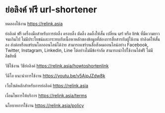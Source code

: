 # ย่อลิงค์ ฟรี url-shortener

ทดลองใช้งาน https://relink.asia

ย่อลิงค์ ฟรี เครื่องมือสำหรับการย่อลิ้ง ครอบลิ้ง ตัดลิ้ง ลดลิ้งให้สั้น เปลี่ยน url หรือ link ที่มีความยาวจนเกินไป ไม่มีประโยชน์และกระทบกับเนื้อหาหลักของข้อมูลที่ต้องการสื่อสารกับผู้ใช้งาน ทำลิงค์ให้สั้นลง ส่งต่อหรือแชร์บนโลกออนไลน์ได้ง่าย สามารถแชร์บนสื่อสังคมออนไลน์อย่าง Facebook, Twitter, Instagram, Linkedin, Line ได้อย่างไม่มีข้อจำกัด สามารถนำไปใช้งานได้ฟรี ไม่มีลิขสิทธิ์

วิธีใช้งาน วิธีย่อลิงค์ https://relink.asia/howtoshortenlink

วีดีโอ แนะนำการใช้งาน https://youtu.be/v5AipJZdw8k

เว็บไซต์หลักสำหรับการย่อลิงค์ https://relink.asia

เงื่อนไขการให้บริการ https://relink.asia/terms

นโยบายการใช้งาน https://relink.asia/policy


